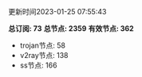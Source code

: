 更新时间2023-01-25 07:55:43

**总订阅: 73**
**总节点: 2359**
**有效节点: 362**
- trojan节点: 58
- v2ray节点: 138
- ss节点: 166
